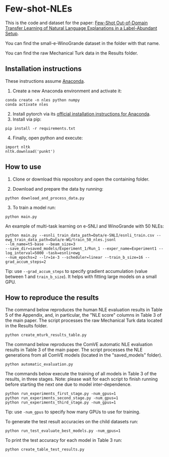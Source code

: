 # Few-shot-NLEs

This is the code and dataset for the paper: [Few-Shot Out-of-Domain Transfer Learning of Natural Language
Explanations in a Label-Abundant Setup](https://arxiv.org/abs/2112.06204).

You can find the small-e-WinoGrande dataset in the folder with that name.

You can find the raw Mechanical Turk data in the Results folder.


## Installation instructions

These instructions assume [Anaconda](https://www.anaconda.com).
1) Create a new Anaconda environment and activate it:
```
conda create -n nles python numpy
conda activate nles
```
2) Install pytorch via its [official installation instructions for Anaconda](https://pytorch.org/get-started/locally/).
3) Install via pip:
```
pip install -r requirements.txt
```
4) Finally, open python and execute:
```
import nltk
nltk.download('punkt')
```


## How to use

1) Clone or download this repository and open the containing folder.

2) Download and prepare the data by running:
```
python download_and_process_data.py
```

3) To train a model run:
```
python main.py
```

An example of multi-task learning on e-SNLI and WinoGrande with 50 NLEs:
```
python main.py --esnli_train_data_path=Data/e-SNLI/esnli_train.csv --ewg_train_data_path=Data/e-WG/train_50_nles.jsonl 
--lm_name=t5-base --beam_size=3 
--save_dir=saved_models/Experiment_1/Run_1 --exper_name=Experiment1 --log_interval=5000 -task=esnli+ewg 
--num_epochs=2 --lr=1e-3 --scheduler=linear --train_b_size=16 --grad_accum_steps=2
```
Tip: use ```--grad_accum_steps``` to specify gradient accumulation (value between 1 and ```train_b_size```). It helps with fitting large models on a small GPU.

## How to reproduce the results

The command below reproduces the human NLE evaluation results in Table 5 of the Appendix, and, in particular, 
the "NLE score" columns in Table 3 of the main paper. 
The script processes the raw Mechanical Turk data located in the Results folder.

```
python create_mturk_results_table.py
```

The command below reproduces the ComVE automatic NLE evaluation results in Table 3 of the main paper. 
The script processes the NLE generations from all ComVE models (located in the "saved_models" folder).

```
python automatic_evaluation.py
```

The commands below execute the training of all models in Table 3 of the results, in three stages. Note: please wait for each script to finish running 
before starting the next one due to model inter-dependence.

```
python run_experiments_first_stage.py -num_gpus=1
python run_experiments_second_stage.py -num_gpus=1
python run_experiments_third_stage.py -num_gpus=1
```
Tip: use ```-num_gpus``` to specify how many GPUs to use for training.

To generate the test result accuracies on the child datasets run:

```
python run_test_evaluate_best_models.py -num_gpus=1
```

To print the test accuracy for each model in Table 3 run:
```
python create_table_test_results.py
```
